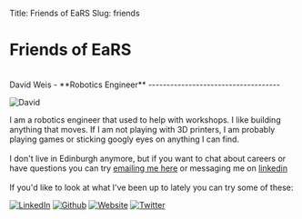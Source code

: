 Title: Friends of EaRS
Slug: friends

Friends of EaRS
======================

<br>
David Weis - **Robotics Engineer**
------------------------------------

<img class="photo" src="https://www.gravatar.com/avatar/ed13fd8868c129b1d768c47e19e29d12?s=300" alt="David"></img>

I am a robotics engineer that used to help with workshops. I like building anything that moves. If I am not playing with 3D printers, I am probably playing games or sticking googly eyes on anything I can find.
<br><br>
I don't live in Edinburgh anymore, but if you want to chat about careers or have questions you can try [emailing me here](mailto:dweis7+ears@gmail.com) or messaging me on [linkedin](https://www.linkedin.com/in/david-weis/)
<br><br>
If you'd like to look at what I've been up to lately you can try some of these:

<a href="https://www.linkedin.com/in/david-weis/"><img class="icon" src="/theme/images/icons/linkedin-s.png" alt="LinkedIn"></img></a>
<a href="https://github.com/dmweis"><img class="icon" src="/theme/images/icons/github-s.png" alt="Github"></img></a>
<a href="https://davidweis.dev/"><img class="icon" src="/theme/images/icons/grid-world.png" alt="Website"></img></a>
<a href="https://twitter.com/DavidMadeRobots"><img class="icon" src="/theme/images/icons/twitter-s.png" alt="Twitter"></img></a>

<br><br>
